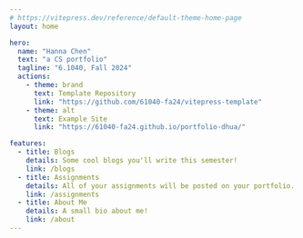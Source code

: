 ```yaml
---
# https://vitepress.dev/reference/default-theme-home-page
layout: home

hero:
  name: "Hanna Chen"
  text: "a CS portfolio"
  tagline: "6.1040, Fall 2024"
  actions:
    - theme: brand
      text: Template Repository
      link: "https://github.com/61040-fa24/vitepress-template"
    - theme: alt
      text: Example Site
      link: "https://61040-fa24.github.io/portfolio-dhua/"

features:
  - title: Blogs
    details: Some cool blogs you'll write this semester!
    link: /blogs
  - title: Assignments
    details: All of your assignments will be posted on your portfolio.
    link: /assignments
  - title: About Me
    details: A small bio about me!
    link: /about
---
```

